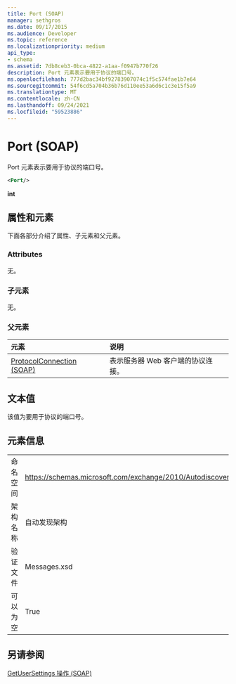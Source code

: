 ```yaml
---
title: Port (SOAP)
manager: sethgros
ms.date: 09/17/2015
ms.audience: Developer
ms.topic: reference
ms.localizationpriority: medium
api_type:
- schema
ms.assetid: 7db8ceb3-0bca-4822-a1aa-f0947b770f26
description: Port 元素表示要用于协议的端口号。
ms.openlocfilehash: 777d2bac34bf92783907074c1f5c574fae1b7e64
ms.sourcegitcommit: 54f6cd5a704b36b76d110ee53a6d6c1c3e15f5a9
ms.translationtype: MT
ms.contentlocale: zh-CN
ms.lasthandoff: 09/24/2021
ms.locfileid: "59523886"
---
```

# <a name="port-soap"></a>Port (SOAP)

Port 元素表示要用于协议的端口号。 
  
```XML
<Port/>
```

 **int**
## <a name="attributes-and-elements"></a>属性和元素

下面各部分介绍了属性、子元素和父元素。
  
### <a name="attributes"></a>Attributes

无。
  
### <a name="child-elements"></a>子元素

无。
  
### <a name="parent-elements"></a>父元素

|**元素**|**说明**|
|:-----|:-----|
|[ProtocolConnection (SOAP)](protocolconnection-soap.md) <br/> |表示服务器 Web 客户端的协议连接。  <br/> |
   
## <a name="text-value"></a>文本值

该值为要用于协议的端口号。
  
## <a name="element-information"></a>元素信息

|||
|:-----|:-----|
|命名空间  <br/> |https://schemas.microsoft.com/exchange/2010/Autodiscover  <br/> |
|架构名称  <br/> |自动发现架构  <br/> |
|验证文件  <br/> |Messages.xsd  <br/> |
|可以为空  <br/> |True  <br/> |
   
## <a name="see-also"></a>另请参阅



[GetUserSettings 操作 (SOAP)](getusersettings-operation-soap.md)

